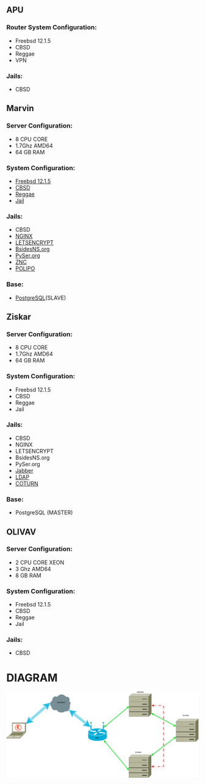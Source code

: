 ## APU

### Router System Configuration:
- Freebsd 12.1.5
- CBSD
- Reggae
- VPN

### Jails:
- CBSD

## Marvin
### Server Configuration:

- 8 CPU CORE
- 1.7Ghz AMD64
- 64 GB RAM

### System Configuration:

- [Freebsd 12.1.5](https://www.freebsd.org/)
- [CBSD](https://cbsd.io)
- [Reggae](https://cbsd.io/reggae/quick-start/)
- [Jail](https://www.freebsd.org/doc/handbook/jails.html)

### Jails:

- CBSD
- [NGINX](https://www.nginx.com/)
- [LETSENCRYPT](https://letsencrypt.org/)
- [BsidesNS.org](https://Bsidesns.org/)
- [PySer.org](https://pyser.org)
- [ZNC](https://wiki.znc.in/ZNC)
- [POLIPO](https://www.irif.fr/~jch/software/polipo/)

### Base:
- [PostgreSQL](https://www.postgresql.org/)(SLAVE)

## Ziskar
### Server Configuration:

- 8 CPU CORE
- 1.7Ghz AMD64
- 64 GB RAM

### System Configuration:

- Freebsd 12.1.5
- CBSD
- Reggae
- Jail

### Jails:

- CBSD
- NGINX
- LETSENCRYPT
- BsidesNS.org
- PySer.org
- [Jabber](https://www.jabber.org/)
- [LDAP](https://ldap.com/)
- [COTURN](https://github.com/coturn/coturn)


### Base:
- PostgreSQL (MASTER)

## OLIVAV
### Server Configuration:

- 2 CPU CORE XEON
- 3 Ghz AMD64
- 8 GB RAM

### System Configuration:

- Freebsd 12.1.5
- CBSD
- Reggae
- Jail

### Jails:

- CBSD

# DIAGRAM

![servers](servers.png)
